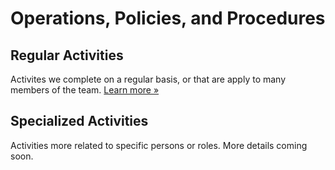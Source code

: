 Operations, Policies, and Procedures
====================================

Regular Activities
------------------

Activites we complete on a regular basis, or that are apply to many members of the team.
[Learn more &raquo;](regular/index.md)

Specialized Activities
----------------------

Activities more related to specific persons or roles. More details coming soon.
